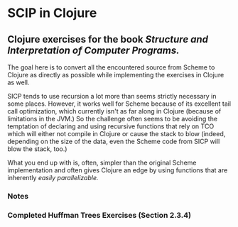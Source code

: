 # SCIP in Clojure

## Clojure exercises for the book _Structure and Interpretation of Computer Programs._

The goal here is to convert all the encountered source from Scheme to Clojure 
as directly as possible while implementing the exercises in Clojure as well. 

SICP tends to use recursion a lot more than seems strictly necessary in some 
places. However, it works well for Scheme because of its excellent tail call 
optimization, which currently isn't as far along in Clojure (because of 
limitations in the JVM.) So the challenge often seems to be avoiding the
temptation of declaring and using recursive functions that rely on TCO which
will either not compile in Clojure or cause the stack to blow (indeed, 
depending on the size of the data, even the Scheme code from SICP will blow
the stack, too.)

What you end up with is, often, simpler than the original Scheme implementation
and often gives Clojure an edge by using functions that are inherently *easily
parallelizable.*

### Notes

### Completed Huffman Trees Exercises (Section 2.3.4)